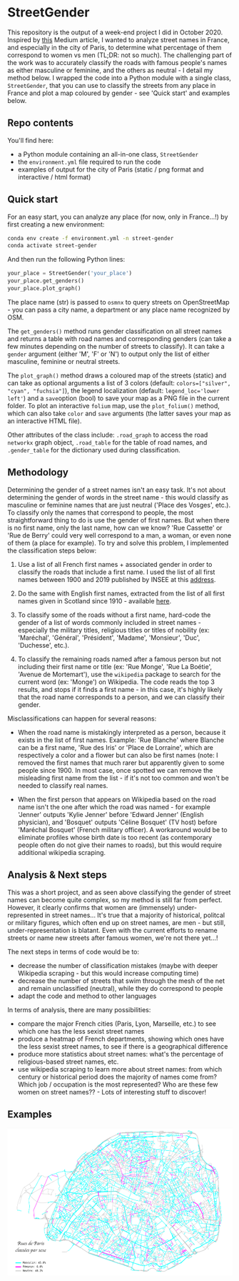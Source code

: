 # StreetGender

This repository is the output of a week-end project I did in October 2020. Inspired by [this](https://towardsdatascience.com/what-can-analysing-more-than-2-million-street-names-reveal-c94be585759?gi=dd685ebcf5c5) Medium article, I wanted to analyze street names in France, and especially in the city of Paris, to determine what percentage of them correspond to women vs men (TL;DR: not so much). The challenging part of the work was to accurately classify the roads with famous people's names as either masculine or feminine, and the others as neutral - I detail my method below. I wrapped the code into a Python module with a single class, `StreetGender`, that you can use to classify the streets from any place in France and plot a map coloured by gender - see 'Quick start' and examples below.


## Repo contents

You'll find here:
- a Python module containing an all-in-one class, `StreetGender`
- the `environment.yml` file required to run the code
- examples of output for the city of Paris (static / png format and interactive / html format)

## Quick start

For an easy start, you can analyze any place (for now, only in France...!) by first creating a new environment:

```bash
conda env create -f environment.yml -n street-gender
conda activate street-gender
```

And then run the following Python lines:

```python
your_place = StreetGender('your_place')
your_place.get_genders()
your_place.plot_graph()
```

The place name (str) is passed to `osmnx` to query streets on OpenStreetMap - you can pass a city name, a department or any place name recognized by OSM. 

The `get_genders()` method runs gender classification on all street names and returns a table with road names and corresponding genders (can take a few minutes depending on the number of streets to classify). It can take a `gender` argument (either 'M', 'F' or 'N') to output only the list of either masculine, feminine or neutral streets. 

The `plot_graph()` method draws a coloured map of the streets (static) and can take as optional arguments a list of 3 colors (default: `colors=["silver", "cyan", "fuchsia"]`), the legend localization (default: `legend_loc='lower left'`) and a `save`option (bool) to save your map as a PNG file in the current folder. To plot an interactive `folium` map, use the `plot_folium()` method, which can also take `color` and `save` arguments (the latter saves your map as an interactive HTML file).

Other attributes of the class include: `.road_graph` to access the road `networkx` graph object, `.road_table` for the table of road names, and `.gender_table` for the dictionary used during classification.


## Methodology

Determining the gender of a street names isn't an easy task. It's not about determining the gender of words in the street name - this would classify as masculine or feminine names that are just neutral ('Place des Vosges', etc.). To classify only the names that correspond to people, the most straightforward thing to do is use the gender of first names. But when there is no first name, only the last name, how can we know? 'Rue Cassette' or 'Rue de Berry' could very well correspond to a man, a woman, or even none of them (a place for example). To try and solve this problem, I implemented the classification steps below:

1) Use a list of all French first names + associated gender in order to classify the roads that include a first name. I used the list of all first names between 1900 and 2019 published by INSEE at this [address](https://www.insee.fr/fr/statistiques/2540004?sommaire=4767262#consulter).

2) Do the same with English first names, extracted from the list of all first names given in Scotland since 1910 - available [here](https://www.nrscotland.gov.uk/files//statistics/babies-names/19/babies-first-names-all-names-all-years.csv).

3) To classify some of the roads without a first name, hard-code the gender of a list of words commonly included in street names - especially the military titles, religious titles or titles of nobility (ex: 'Maréchal', 'Général', 'Président', 'Madame', 'Monsieur', 'Duc', 'Duchesse', etc.).

4) To classify the remaining roads named after a famous person but not including their first name or title (ex: 'Rue Monge', 'Rue La Boétie', 'Avenue de Mortemart'), use the `wikipedia` package to search for the current word (ex: 'Monge') on Wikipedia. The code reads the top 3 results, and stops if it finds a first name - in this case, it's highly likely that the road name corresponds to a person, and we can classify their gender.

Misclassifications can happen for several reasons:

* When the road name is mistakingly interpreted as a person, because it exists in the list of first names. Example: 'Rue Blanche' where Blanche can be a first name, 'Rue des Iris' or 'Place de Lorraine', which are respectively a color and a flower but can also be first names (note: I removed the first names that much rarer but apparently given to some people since 1900. In most case, once spotted we can remove the misleading first name from the list - if it's not too common and won't be needed to classify real names.

* When the first person that appears on Wikipedia based on the road name isn't the one after which the road was named - for example 'Jenner' outputs 'Kylie Jenner' before 'Edward Jenner' (English physician), and 'Bosquet' outputs 'Céline Bosquet' (TV host) before 'Maréchal Bosquet' (French military officer). A workaround would be to eliminate profiles whose birth date is too recent (as contemporary people often do not give their names to roads), but this would require additional wikipedia scraping.


## Analysis & Next steps

This was a short project, and as seen above classifying the gender of street names can become quite complex, so my method is still far from perfect. However, it clearly confirms that women are (immensely) under-represented in street names... It's true that a majority of historical, politcal or military figures, which often end up on street names, are men - but still, under-representation is blatant. Even with the current efforts to rename streets or name new streets after famous women, we're not there yet...!

The next steps in terms of code would be to:
* decrease the number of classification mistakes (maybe with deeper Wikipedia scraping - but this would increase computing time)
* decrease the number of streets that swim through the mesh of the net and remain unclassified (neutral), while they do correspond to people
* adapt the code and method to other languages

In terms of analysis, there are many possibilities:
* compare the major French cities (Paris, Lyon, Marseille, etc.) to see which one has the less sexist street names
* produce a heatmap of French departments, showing which ones have the less sexist street names, to see if there is a geographical difference
* produce more statistics about street names: what's the percentage of religious-based street names, etc.
* use wikipedia scraping to learn more about street names: from which century or historical period does the majority of names come from? Which job / occupation is the most represented? Who are these few women on street names?? - Lots of interesting stuff to discover!


## Examples

![Paris PNG](paris.png)
